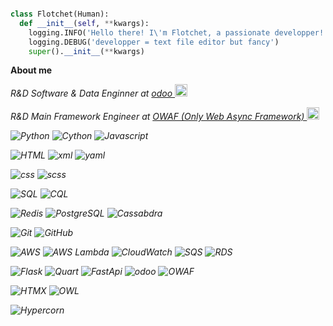 ```python

class Flotchet(Human):
  def __init__(self, **kwargs):
    logging.INFO('Hello there! I\'m Flotchet, a passionate developper!')
    logging.DEBUG('developper = text file editor but fancy')
    super().__init__(**kwargs)
 ```
**About me**

<p><em>R&D Software & Data Enginner at <a href="https://github.com/odoo">odoo <img itemprop="image" class="avatar flex-shrink-0 mb-3 mr-3 mb-md-0 mr-md-4" src="https://avatars.githubusercontent.com/u/6368483?s=200&amp;v=4" width="20" height="20" alt="@odoo"></a></p>
<p><em>R&D Main Framework Engineer at <a href="https://github.com/OWAF-Only-Web-Async-Framework"> OWAF (Only Web Async Framework) <img itemprop="image" class="avatar flex-shrink-0 mb-3 mr-3 mb-md-0 mr-md-4" src="https://avatars.githubusercontent.com/u/164944833?s=200&amp;v=4" width="20" height="20" alt="@OWAF-Only-Web-Async-Framework"></a></p>

![Python](https://img.shields.io/badge/Code-Python-informational?style=flat&logo=python&logoColor=white&color=6aa6f8)
![Cython](https://img.shields.io/badge/Code-Cython-informational?style=flat&logo=python&logoColor=white&color=6aa6f8)
![Javascript](https://img.shields.io/badge/Code-Javascript-informational?style=flat&logo=javascript&logoColor=white&color=6aa6f8)

![HTML](https://img.shields.io/badge/Markup-HTML-informational?style=flat&logo=html&logoColor=white&color=6aa6f8)
![xml](https://img.shields.io/badge/Markup-XML-informational?style=flat&logo=xml&logoColor=white&color=6aa6f8)
![yaml](https://img.shields.io/badge/Markup-YAML-informational?style=flat&logo=yaml&logoColor=white&color=6aa6f8)

![css](https://img.shields.io/badge/Other-CSS-informational?style=flat&logo=css&logoColor=white&color=6aa6f8)
![scss](https://img.shields.io/badge/Other-SCSS-informational?style=flat&logo=scss&logoColor=white&color=6aa6f8)

![SQL](https://img.shields.io/badge/Querry-SQL-informational?style=flat&logo=sql&logoColor=white&color=6aa6f8)
![CQL](https://img.shields.io/badge/Querry-CQL-informational?style=flat&logo=cql&logoColor=white&color=6aa6f8)

![Redis](https://img.shields.io/badge/Database-Redis-informational?style=flat&logo=redis&logoColor=white&color=6aa6f8)
![PostgreSQL](https://img.shields.io/badge/Database-PostgreSQL-informational?style=flat&logo=postgresql&logoColor=white&color=6aa6f8)
![Cassabdra](https://img.shields.io/badge/Database-Cassandra-informational?style=flat&logo=apache-cassandra&logoColor=white&color=6aa6f8)

![Git](https://img.shields.io/badge/Tools-Git-informational?style=flat&logo=git&logoColor=white&color=6aa6f8)
![GitHub](https://img.shields.io/badge/Tools-GitHub-informational?style=flat&logo=github&logoColor=white&color=6aa6f8)

![AWS](https://img.shields.io/badge/Cloud-AWS-informational?style=flat&logo=amazon-aws&logoColor=white&color=6aa6f8)
![AWS Lambda](https://img.shields.io/badge/Compute-AWS_Lambda-informational?style=flat&logo=amazon-aws&logoColor=white&color=6aa6f8)
![CloudWatch](https://img.shields.io/badge/Monitoring-CloudWatch-informational?style=flat&logo=amazon-cloudwatch&logoColor=white&color=6aa6f8)
![SQS](https://img.shields.io/badge/Queue-SQS-informational?style=flat&logo=amazon-sqs&logoColor=white&color=6aa6f8)
![RDS](https://img.shields.io/badge/Tools-RDS-informational?style=flat&logo=amazon-rds&logoColor=white&color=6aa6f8)

![Flask](https://img.shields.io/badge/Framework-Flask-informational?style=flat&logo=flask&logoColor=white&color=6aa6f8)
![Quart](https://img.shields.io/badge/Framework-Quart-informational?style=flat&logo=quart&logoColor=white&color=6aa6f8)
![FastApi](https://img.shields.io/badge/Framework-FastAPI-informational?style=flat&logo=FastAPI&logoColor=white&color=6aa6f8)
![odoo](https://img.shields.io/badge/Framework-odoo-informational?style=flat&logo=odoo&logoColor=white&color=6aa6f8)
![OWAF](https://img.shields.io/badge/Framework-OWAF-informational?style=flat&logo=OWAF&logoColor=white&color=6aa6f8)

![HTMX](https://img.shields.io/badge/Framework-HTMX-informational?style=flat&logo=htmx&logoColor=white&color=6aa6f8)
![OWL](https://img.shields.io/badge/Framework-OWL-informational?style=flat&logo=owl&logoColor=white&color=6aa6f8)

![Hypercorn](https://img.shields.io/badge/webserver-Hypercorn-informational?style=flat&logo=hypercorn&logoColor=white&color=6aa6f8)
